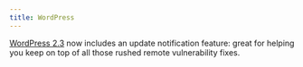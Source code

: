 ```yaml
---
title: WordPress
---
```


[WordPress 2.3](http://wordpress.org/development/2007/09/wordpress-23/ "WordPress 2.3") now includes an update notification feature: great for helping you keep on top of all those rushed remote vulnerability fixes.
